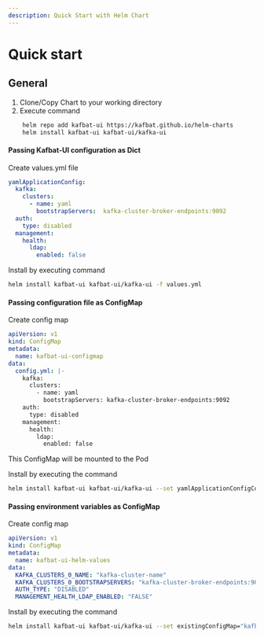 ```yaml
---
description: Quick Start with Helm Chart
---
```


# Quick start

## General

1. Clone/Copy Chart to your working directory
2.  Execute command

```bash
    helm repo add kafbat-ui https://kafbat.github.io/helm-charts
    helm install kafbat-ui kafbat-ui/kafka-ui
```

#### Passing Kafbat-UI configuration as Dict

Create values.yml file

```yaml
yamlApplicationConfig:
  kafka:
    clusters:
      - name: yaml
        bootstrapServers:  kafka-cluster-broker-endpoints:9092
  auth:
    type: disabled
  management:
    health:
      ldap:
        enabled: false
```

Install by executing command

```bash
helm install kafbat-ui kafbat-ui/kafka-ui -f values.yml
```

#### Passing configuration file as ConfigMap

Create config map

```yaml
apiVersion: v1
kind: ConfigMap
metadata:
  name: kafbat-ui-configmap
data:
  config.yml: |-
    kafka:
      clusters:
        - name: yaml
          bootstrapServers: kafka-cluster-broker-endpoints:9092
    auth:
      type: disabled
    management:
      health:
        ldap:
          enabled: false
```

This ConfigMap will be mounted to the Pod

Install by executing the command

```bash
helm install kafbat-ui kafbat-ui/kafka-ui --set yamlApplicationConfigConfigMap.name="kafka-ui-configmap",yamlApplicationConfigConfigMap.keyName="config.yml"
```

#### Passing environment variables as ConfigMap

Create config map

```yaml
apiVersion: v1
kind: ConfigMap
metadata:
  name: kafbat-ui-helm-values
data:
  KAFKA_CLUSTERS_0_NAME: "kafka-cluster-name"
  KAFKA_CLUSTERS_0_BOOTSTRAPSERVERS: "kafka-cluster-broker-endpoints:9092"
  AUTH_TYPE: "DISABLED"
  MANAGEMENT_HEALTH_LDAP_ENABLED: "FALSE" 
```
Install by executing the command

```bash
helm install kafbat-ui kafbat-ui/kafka-ui --set existingConfigMap="kafbat-ui-helm-values"
```
